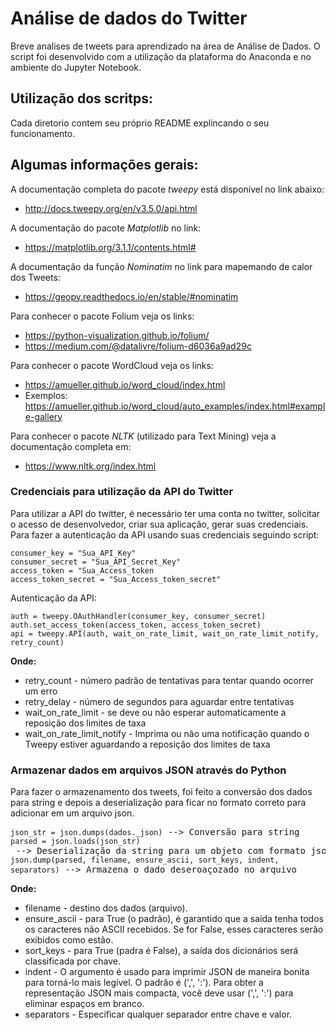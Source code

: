 # Análise de dados do Twitter
Breve analises de tweets para aprendizado na área de Análise de Dados. O script foi desenvolvido com a utilização da plataforma do Anaconda e no ambiente do Jupyter Notebook.

## Utilização dos scritps:
Cada diretorio contem seu próprio README explincando o seu funcionamento.

## Algumas informações gerais:
 A documentação completa do pacote *tweepy* está disponível no link abaixo:
 * http://docs.tweepy.org/en/v3.5.0/api.html
 
 A documentação do pacote *Matplotlib* no link:
 * https://matplotlib.org/3.1.1/contents.html#
 
 A documentação da função *Nominatim* no link para mapemando de calor dos Tweets:
 * https://geopy.readthedocs.io/en/stable/#nominatim
 
 Para conhecer o pacote Folium veja os links:
 * https://python-visualization.github.io/folium/
 * https://medium.com/@datalivre/folium-d6036a9ad29c

 Para conhecer o pacote WordCloud veja os links:
 * https://amueller.github.io/word_cloud/index.html
 * Exemplos: https://amueller.github.io/word_cloud/auto_examples/index.html#example-gallery

 Para conhecer o pacote *NLTK* (utilizado para Text Mining) veja a documentação completa em:
 * https://www.nltk.org/index.html

### Credenciais para utilização da API do Twitter

Para utilizar a API do twitter, é necessário ter uma conta no twitter, solicitar o acesso de desenvolvedor, criar sua aplicação, gerar suas credenciais.
Para fazer a autenticação da API usando suas credenciais seguindo script:

<pre>
<code>consumer_key = "Sua_API_Key"</code>
<code>consumer_secret = "Sua_API_Secret_Key"</code>
<code>access_token = "Sua_Access_token</code>
<code>access_token_secret = "Sua_Access_token_secret"</code>
</pre>

Autenticação da API:

<pre>
<code>auth = tweepy.OAuthHandler(consumer_key, consumer_secret)</code>
<code>auth.set_access_token(access_token, access_token_secret)</code>
<code>api = tweepy.API(auth, wait_on_rate_limit, wait_on_rate_limit_notify, retry_count)</code>
</pre>

 **Onde:**
 * retry_count - número padrão de tentativas para tentar quando ocorrer um erro
 * retry_delay - número de segundos para aguardar entre tentativas
 * wait_on_rate_limit - se deve ou não esperar automaticamente a reposição dos limites de taxa
 * wait_on_rate_limit_notify - Imprima ou não uma notificação quando o Tweepy estiver aguardando a reposição dos limites de taxa

### Armazenar dados em arquivos JSON através do Python
Para fazer o armazenamento dos tweets, foi feito a conversão dos dados para string e depois a deserialização para ficar no formato correto para adicionar
em um arquivo json.

<pre>
<code>json_str = json.dumps(dados._json)</code> --> Conversão para string
<code>parsed = json.loads(json_str)</code> --> Deserialização da string para um objeto com formato json
<code>json.dump(parsed, filename, ensure_ascii, sort_keys, indent, separators)</code> --> Armazena o dado deseroaçozado no arquivo
</pre>

**Onde:**
* filename - destino dos dados (arquivo).
* ensure_ascii - para True (o padrão), é garantido que a saída tenha todos os caracteres não ASCII recebidos. Se for False, esses caracteres serão exibidos como estão.
* sort_keys - para True (padra é False), a saída dos dicionários será classificada por chave.
* indent - O argumento é usado para imprimir JSON de maneira bonita para torná-lo mais legível. O padrão é (',', ':'). Para obter a representação JSON mais compacta, você deve usar (',', ':') para eliminar espaços em branco.
* separators - Especificar qualquer separador entre chave e valor.

